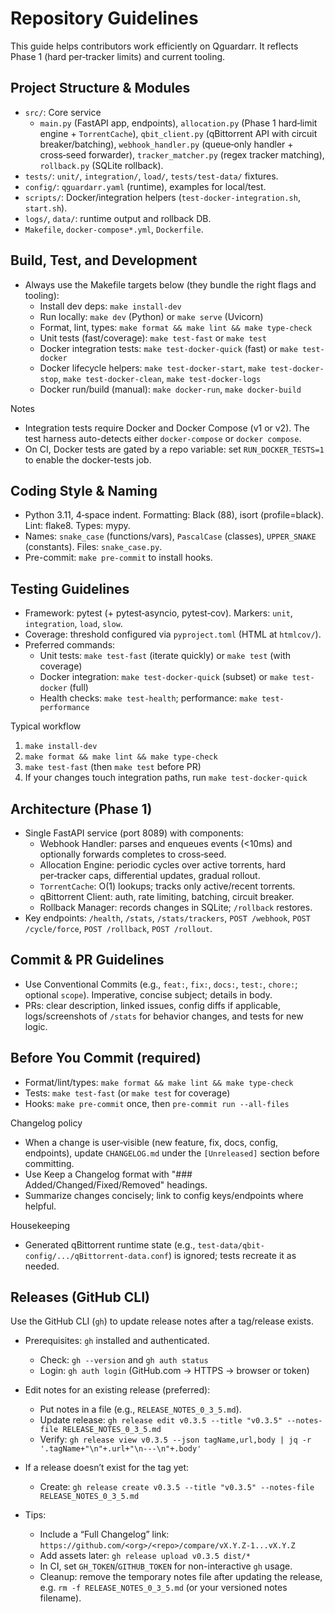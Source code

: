 # Repository Guidelines

This guide helps contributors work efficiently on Qguardarr. It reflects Phase 1 (hard per‑tracker limits) and current tooling.

## Project Structure & Modules
- `src/`: Core service
  - `main.py` (FastAPI app, endpoints), `allocation.py` (Phase 1 hard‑limit engine + `TorrentCache`), `qbit_client.py` (qBittorrent API with circuit breaker/batching), `webhook_handler.py` (queue‑only handler + cross‑seed forwarder), `tracker_matcher.py` (regex tracker matching), `rollback.py` (SQLite rollback).
- `tests/`: `unit/`, `integration/`, `load/`, `tests/test-data/` fixtures.
- `config/`: `qguardarr.yaml` (runtime), examples for local/test.
- `scripts/`: Docker/integration helpers (`test-docker-integration.sh`, `start.sh`).
- `logs/`, `data/`: runtime output and rollback DB.
- `Makefile`, `docker-compose*.yml`, `Dockerfile`.

## Build, Test, and Development
- Always use the Makefile targets below (they bundle the right flags and tooling):
  - Install dev deps: `make install-dev`
  - Run locally: `make dev` (Python) or `make serve` (Uvicorn)
  - Format, lint, types: `make format && make lint && make type-check`
  - Unit tests (fast/coverage): `make test-fast` or `make test`
  - Docker integration tests: `make test-docker-quick` (fast) or `make test-docker`
  - Docker lifecycle helpers: `make test-docker-start`, `make test-docker-stop`, `make test-docker-clean`, `make test-docker-logs`
  - Docker run/build (manual): `make docker-run`, `make docker-build`

Notes
- Integration tests require Docker and Docker Compose (v1 or v2). The test harness auto-detects either `docker-compose` or `docker compose`.
- On CI, Docker tests are gated by a repo variable: set `RUN_DOCKER_TESTS=1` to enable the docker-tests job.

## Coding Style & Naming
- Python 3.11, 4‑space indent. Formatting: Black (88), isort (profile=black). Lint: flake8. Types: mypy.
- Names: `snake_case` (functions/vars), `PascalCase` (classes), `UPPER_SNAKE` (constants). Files: `snake_case.py`.
- Pre-commit: `make pre-commit` to install hooks.

## Testing Guidelines
- Framework: pytest (+ pytest‑asyncio, pytest‑cov). Markers: `unit`, `integration`, `load`, `slow`.
- Coverage: threshold configured via `pyproject.toml` (HTML at `htmlcov/`).
- Preferred commands:
  - Unit tests: `make test-fast` (iterate quickly) or `make test` (with coverage)
  - Docker integration: `make test-docker-quick` (subset) or `make test-docker` (full)
  - Health checks: `make test-health`; performance: `make test-performance`

Typical workflow
1) `make install-dev`
2) `make format && make lint && make type-check`
3) `make test-fast` (then `make test` before PR)
4) If your changes touch integration paths, run `make test-docker-quick`

## Architecture (Phase 1)
- Single FastAPI service (port 8089) with components:
  - Webhook Handler: parses and enqueues events (<10ms) and optionally forwards completes to cross‑seed.
  - Allocation Engine: periodic cycles over active torrents, hard per‑tracker caps, differential updates, gradual rollout.
  - `TorrentCache`: O(1) lookups; tracks only active/recent torrents.
  - qBittorrent Client: auth, rate limiting, batching, circuit breaker.
  - Rollback Manager: records changes in SQLite; `/rollback` restores.
- Key endpoints: `/health`, `/stats`, `/stats/trackers`, `POST /webhook`, `POST /cycle/force`, `POST /rollback`, `POST /rollout`.

## Commit & PR Guidelines
- Use Conventional Commits (e.g., `feat:`, `fix:`, `docs:`, `test:`, `chore:`; optional `scope`). Imperative, concise subject; details in body.
- PRs: clear description, linked issues, config diffs if applicable, logs/screenshots of `/stats` for behavior changes, and tests for new logic.

## Before You Commit (required)
- Format/lint/types: `make format && make lint && make type-check`
- Tests: `make test-fast` (or `make test` for coverage)
- Hooks: `make pre-commit` once, then `pre-commit run --all-files`

Changelog policy
- When a change is user‑visible (new feature, fix, docs, config, endpoints), update `CHANGELOG.md` under the `[Unreleased]` section before committing.
- Use Keep a Changelog format with "### Added/Changed/Fixed/Removed" headings.
- Summarize changes concisely; link to config keys/endpoints where helpful.

Housekeeping
- Generated qBittorrent runtime state (e.g., `test-data/qbit-config/.../qBittorrent-data.conf`) is ignored; tests recreate it as needed.

## Releases (GitHub CLI)

Use the GitHub CLI (`gh`) to update release notes after a tag/release exists.

- Prerequisites: `gh` installed and authenticated.
  - Check: `gh --version` and `gh auth status`
  - Login: `gh auth login` (GitHub.com → HTTPS → browser or token)

- Edit notes for an existing release (preferred):
  - Put notes in a file (e.g., `RELEASE_NOTES_0_3_5.md`).
  - Update release: `gh release edit v0.3.5 --title "v0.3.5" --notes-file RELEASE_NOTES_0_3_5.md`
  - Verify: `gh release view v0.3.5 --json tagName,url,body | jq -r '.tagName+"\n"+.url+"\n---\n"+.body'`

- If a release doesn’t exist for the tag yet:
  - Create: `gh release create v0.3.5 --title "v0.3.5" --notes-file RELEASE_NOTES_0_3_5.md`

- Tips:
  - Include a “Full Changelog” link: `https://github.com/<org>/<repo>/compare/vX.Y.Z-1...vX.Y.Z`
  - Add assets later: `gh release upload v0.3.5 dist/*`
  - In CI, set `GH_TOKEN`/`GITHUB_TOKEN` for non-interactive `gh` usage.
  - Cleanup: remove the temporary notes file after updating the release, e.g. `rm -f RELEASE_NOTES_0_3_5.md` (or your versioned notes filename).
